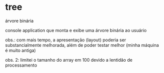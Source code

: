 # tree
árvore binária

console application que monta e exibe uma árvore binária ao usuário

obs.: com mais tempo, a apresentação (layout) poderia ser substancialmente melhorada, além de poder testar melhor (minha máquina é muito antiga) 

obs. 2: limitei o tamanho do array em 100 devido a lentidão de processamento 
